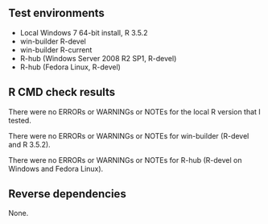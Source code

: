 
## Test environments

- Local Windows 7 64-bit install, R 3.5.2
- win-builder R-devel
- win-builder R-current
- R-hub (Windows Server 2008 R2 SP1, R-devel)
- R-hub (Fedora Linux, R-devel)



## R CMD check results

There were no ERRORs or WARNINGs or NOTEs for the local R version that I tested.

There were no ERRORs or WARNINGs or NOTEs for win-builder (R-devel and R 3.5.2).

There were no ERRORs or WARNINGs or NOTEs for R-hub (R-devel on Windows and Fedora Linux).


## Reverse dependencies

None.
